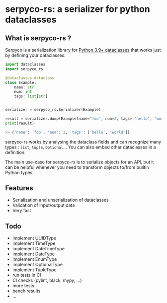 # serpyco-rs: a serializer for python dataclasses

## What is serpyco-rs ?


Serpyco is a serialization library for [Python 3.9+ dataclasses](https://docs.python.org/3/library/dataclasses.html) that works just by defining your dataclasses:

```python
import dataclasses
import serpyco_rs

@dataclasses.dataclass
class Example:
    name: str
    num: int
    tags: list[str]


serializer = serpyco_rs.Serializer(Example)

result = serializer.dump(Example(name="foo", num=2, tags=["hello", "world"]))
print(result)

>> {'name': 'foo', 'num': 2, 'tags': ['hello', 'world']}
```

serpyco-rs works by analysing the dataclass fields and can recognize many types : `list`, `tuple`, `Optional`... 
You can also embed other dataclasses in a definition.

The main use-case for serpyco-rs is to serialize objects for an API, but it can be helpful whenever you need to transform objects to/from builtin Python types.


## Features

- Serialization and unserialization of dataclasses
- Validation of input/output data
- Very fast

## Todo

- implement UUIDType
- implement TimeType
- implement DateTimeType
- implement DateType
- implement EnumType
- implement OptionalType
- implement TupleType
- run tests in CI
- CI checks (pylint, black, mypy, ...)
- more tests
- bench results
- ...

